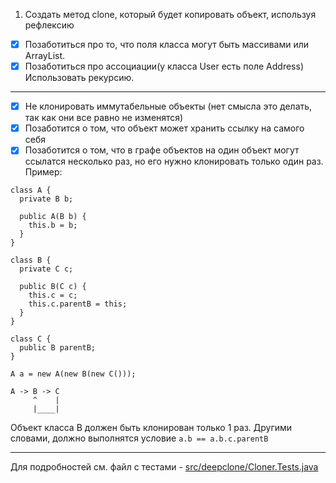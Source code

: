 1. Создать метод clone, который будет копировать объект, используя
рефлексию

- [x] Позаботиться про то, что поля класса могут быть массивами или ArrayList.
- [x] Позаботиться про ассоциации(у класса User есть поле Address)
Использовать рекурсию.

---

- [x] Не клонировать иммутабельные объекты (нет смысла это делать, так как они все равно не изменятся)
- [x] Позаботится о том, что объект может хранить ссылку на самого себя
- [x] Позаботится о том, что в графе объектов на один объект могут ссылатся несколько раз, но его нужно клонировать только один раз. Пример:
```
class A {
  private B b;

  public A(B b) {
    this.b = b;
  }
}

class B {
  private C c;

  public B(C c) {
    this.c = c;
    this.c.parentB = this;
  }
}

class C {
  public B parentB;
}

A a = new A(new B(new C()));
```

```
A -> B -> C
     ^    |
     |____|
```

Объект класса B должен быть клонирован только 1 раз. Другими словами, должно выполнятся условие `a.b == a.b.c.parentB`

---

Для подробностей см. файл с тестами - [src/deepclone/Cloner.Tests.java](https://github.com/azerum-java-home/deep-clone/blob/main/src/deepclone/ClonerTests.java)

